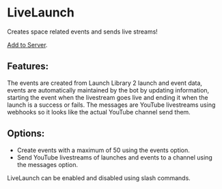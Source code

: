 # LiveLaunch

Creates space related events and sends live streams!

[Add to Server](https://discord.com/api/oauth2/authorize?client_id=869969874036867082&permissions=9126823936&scope=bot%20applications.commands).

## Features:
The events are created from Launch Library 2 launch and event data, events are automatically maintained by the bot by updating information, starting the event when the livestream goes live and ending it when the launch is a success or fails.
The messages are YouTube livestreams using webhooks so it looks like the actual YouTube channel send them.

## Options:
- Create events with a maximum of 50 using the events option.
- Send YouTube livestreams of launches and events to a channel using the messages option.

LiveLaunch can be enabled and disabled using slash commands.
